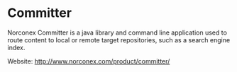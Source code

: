 Committer
==========

Norconex Committer is a java library and command line application used to route content to local or remote target repositories, such as a search engine index.

Website: http://www.norconex.com/product/committer/
